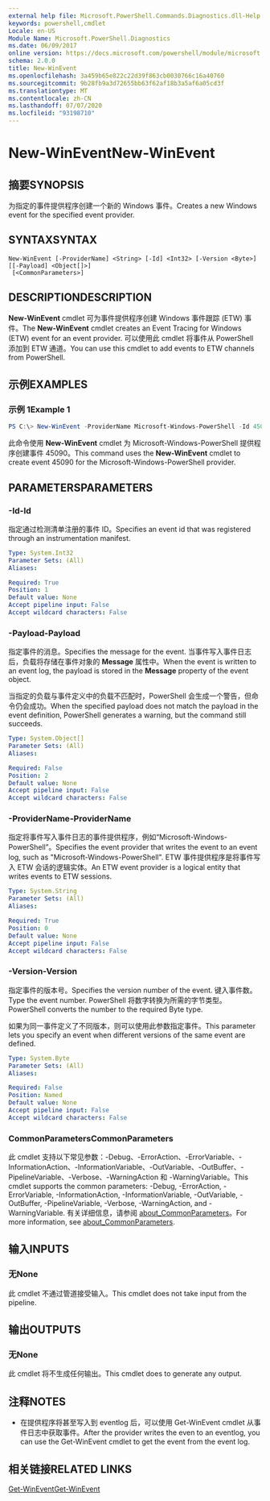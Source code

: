 ```yaml
---
external help file: Microsoft.PowerShell.Commands.Diagnostics.dll-Help.xml
keywords: powershell,cmdlet
Locale: en-US
Module Name: Microsoft.PowerShell.Diagnostics
ms.date: 06/09/2017
online version: https://docs.microsoft.com/powershell/module/microsoft.powershell.diagnostics/new-winevent?view=powershell-6&WT.mc_id=ps-gethelp
schema: 2.0.0
title: New-WinEvent
ms.openlocfilehash: 3a459b65e822c22d39f863cb0030766c16a40760
ms.sourcegitcommit: 9b28fb9a3d72655bb63f62af18b3a5af6a05cd3f
ms.translationtype: MT
ms.contentlocale: zh-CN
ms.lasthandoff: 07/07/2020
ms.locfileid: "93198710"
---
```

# <span data-ttu-id="bf372-103">New-WinEvent</span><span class="sxs-lookup"><span data-stu-id="bf372-103">New-WinEvent</span></span>

## <span data-ttu-id="bf372-104">摘要</span><span class="sxs-lookup"><span data-stu-id="bf372-104">SYNOPSIS</span></span>
<span data-ttu-id="bf372-105">为指定的事件提供程序创建一个新的 Windows 事件。</span><span class="sxs-lookup"><span data-stu-id="bf372-105">Creates a new Windows event for the specified event provider.</span></span>

## <span data-ttu-id="bf372-106">SYNTAX</span><span class="sxs-lookup"><span data-stu-id="bf372-106">SYNTAX</span></span>

```
New-WinEvent [-ProviderName] <String> [-Id] <Int32> [-Version <Byte>] [[-Payload] <Object[]>]
 [<CommonParameters>]
```

## <span data-ttu-id="bf372-107">DESCRIPTION</span><span class="sxs-lookup"><span data-stu-id="bf372-107">DESCRIPTION</span></span>

<span data-ttu-id="bf372-108">**New-WinEvent** cmdlet 可为事件提供程序创建 Windows 事件跟踪 (ETW) 事件。</span><span class="sxs-lookup"><span data-stu-id="bf372-108">The **New-WinEvent** cmdlet creates an Event Tracing for Windows (ETW) event for an event provider.</span></span>
<span data-ttu-id="bf372-109">可以使用此 cmdlet 将事件从 PowerShell 添加到 ETW 通道。</span><span class="sxs-lookup"><span data-stu-id="bf372-109">You can use this cmdlet to add events to ETW channels from PowerShell.</span></span>

## <span data-ttu-id="bf372-110">示例</span><span class="sxs-lookup"><span data-stu-id="bf372-110">EXAMPLES</span></span>

### <span data-ttu-id="bf372-111">示例 1</span><span class="sxs-lookup"><span data-stu-id="bf372-111">Example 1</span></span>

```powershell
PS C:\> New-WinEvent -ProviderName Microsoft-Windows-PowerShell -Id 45090 -Payload @("Workflow", "Running")
```

<span data-ttu-id="bf372-112">此命令使用 **New-WinEvent** cmdlet 为 Microsoft-Windows-PowerShell 提供程序创建事件 45090。</span><span class="sxs-lookup"><span data-stu-id="bf372-112">This command uses the **New-WinEvent** cmdlet to create event 45090 for the Microsoft-Windows-PowerShell provider.</span></span>

## <span data-ttu-id="bf372-113">PARAMETERS</span><span class="sxs-lookup"><span data-stu-id="bf372-113">PARAMETERS</span></span>

### <span data-ttu-id="bf372-114">-Id</span><span class="sxs-lookup"><span data-stu-id="bf372-114">-Id</span></span>

<span data-ttu-id="bf372-115">指定通过检测清单注册的事件 ID。</span><span class="sxs-lookup"><span data-stu-id="bf372-115">Specifies an event id that was registered through an instrumentation manifest.</span></span>

```yaml
Type: System.Int32
Parameter Sets: (All)
Aliases:

Required: True
Position: 1
Default value: None
Accept pipeline input: False
Accept wildcard characters: False
```

### <span data-ttu-id="bf372-116">-Payload</span><span class="sxs-lookup"><span data-stu-id="bf372-116">-Payload</span></span>

<span data-ttu-id="bf372-117">指定事件的消息。</span><span class="sxs-lookup"><span data-stu-id="bf372-117">Specifies the message for the event.</span></span> <span data-ttu-id="bf372-118">当事件写入事件日志后，负载将存储在事件对象的 **Message** 属性中。</span><span class="sxs-lookup"><span data-stu-id="bf372-118">When the event is written to an event log, the payload is stored in the **Message** property of the event object.</span></span>

<span data-ttu-id="bf372-119">当指定的负载与事件定义中的负载不匹配时，PowerShell 会生成一个警告，但命令仍会成功。</span><span class="sxs-lookup"><span data-stu-id="bf372-119">When the specified payload does not match the payload in the event definition, PowerShell generates a warning, but the command still succeeds.</span></span>

```yaml
Type: System.Object[]
Parameter Sets: (All)
Aliases:

Required: False
Position: 2
Default value: None
Accept pipeline input: False
Accept wildcard characters: False
```

### <span data-ttu-id="bf372-120">-ProviderName</span><span class="sxs-lookup"><span data-stu-id="bf372-120">-ProviderName</span></span>

<span data-ttu-id="bf372-121">指定将事件写入事件日志的事件提供程序，例如“Microsoft-Windows-PowerShell”。</span><span class="sxs-lookup"><span data-stu-id="bf372-121">Specifies the event provider that writes the event to an event log, such as "Microsoft-Windows-PowerShell".</span></span> <span data-ttu-id="bf372-122">ETW 事件提供程序是将事件写入 ETW 会话的逻辑实体。</span><span class="sxs-lookup"><span data-stu-id="bf372-122">An ETW event provider is a logical entity that writes events to ETW sessions.</span></span>

```yaml
Type: System.String
Parameter Sets: (All)
Aliases:

Required: True
Position: 0
Default value: None
Accept pipeline input: False
Accept wildcard characters: False
```

### <span data-ttu-id="bf372-123">-Version</span><span class="sxs-lookup"><span data-stu-id="bf372-123">-Version</span></span>

<span data-ttu-id="bf372-124">指定事件的版本号。</span><span class="sxs-lookup"><span data-stu-id="bf372-124">Specifies the version number of the event.</span></span> <span data-ttu-id="bf372-125">键入事件数。</span><span class="sxs-lookup"><span data-stu-id="bf372-125">Type the event number.</span></span> <span data-ttu-id="bf372-126">PowerShell 将数字转换为所需的字节类型。</span><span class="sxs-lookup"><span data-stu-id="bf372-126">PowerShell converts the number to the required Byte type.</span></span>

<span data-ttu-id="bf372-127">如果为同一事件定义了不同版本，则可以使用此参数指定事件。</span><span class="sxs-lookup"><span data-stu-id="bf372-127">This parameter lets you specify an event when different versions of the same event are defined.</span></span>

```yaml
Type: System.Byte
Parameter Sets: (All)
Aliases:

Required: False
Position: Named
Default value: None
Accept pipeline input: False
Accept wildcard characters: False
```

### <span data-ttu-id="bf372-128">CommonParameters</span><span class="sxs-lookup"><span data-stu-id="bf372-128">CommonParameters</span></span>

<span data-ttu-id="bf372-129">此 cmdlet 支持以下常见参数：-Debug、-ErrorAction、-ErrorVariable、-InformationAction、-InformationVariable、-OutVariable、-OutBuffer、-PipelineVariable、-Verbose、-WarningAction 和 -WarningVariable。</span><span class="sxs-lookup"><span data-stu-id="bf372-129">This cmdlet supports the common parameters: -Debug, -ErrorAction, -ErrorVariable, -InformationAction, -InformationVariable, -OutVariable, -OutBuffer, -PipelineVariable, -Verbose, -WarningAction, and -WarningVariable.</span></span> <span data-ttu-id="bf372-130">有关详细信息，请参阅 [about_CommonParameters](https://go.microsoft.com/fwlink/?LinkID=113216)。</span><span class="sxs-lookup"><span data-stu-id="bf372-130">For more information, see [about_CommonParameters](https://go.microsoft.com/fwlink/?LinkID=113216).</span></span>

## <span data-ttu-id="bf372-131">输入</span><span class="sxs-lookup"><span data-stu-id="bf372-131">INPUTS</span></span>

### <span data-ttu-id="bf372-132">无</span><span class="sxs-lookup"><span data-stu-id="bf372-132">None</span></span>

<span data-ttu-id="bf372-133">此 cmdlet 不通过管道接受输入。</span><span class="sxs-lookup"><span data-stu-id="bf372-133">This cmdlet does not take input from the pipeline.</span></span>

## <span data-ttu-id="bf372-134">输出</span><span class="sxs-lookup"><span data-stu-id="bf372-134">OUTPUTS</span></span>

### <span data-ttu-id="bf372-135">无</span><span class="sxs-lookup"><span data-stu-id="bf372-135">None</span></span>

<span data-ttu-id="bf372-136">此 cmdlet 将不生成任何输出。</span><span class="sxs-lookup"><span data-stu-id="bf372-136">This cmdlet does to generate any output.</span></span>

## <span data-ttu-id="bf372-137">注释</span><span class="sxs-lookup"><span data-stu-id="bf372-137">NOTES</span></span>

* <span data-ttu-id="bf372-138">在提供程序将甚至写入到 eventlog 后，可以使用 Get-WinEvent cmdlet 从事件日志中获取事件。</span><span class="sxs-lookup"><span data-stu-id="bf372-138">After the provider writes the even to an eventlog, you can use the Get-WinEvent cmdlet to get the event from the event log.</span></span>

## <span data-ttu-id="bf372-139">相关链接</span><span class="sxs-lookup"><span data-stu-id="bf372-139">RELATED LINKS</span></span>

[<span data-ttu-id="bf372-140">Get-WinEvent</span><span class="sxs-lookup"><span data-stu-id="bf372-140">Get-WinEvent</span></span>](Get-WinEvent.md)
